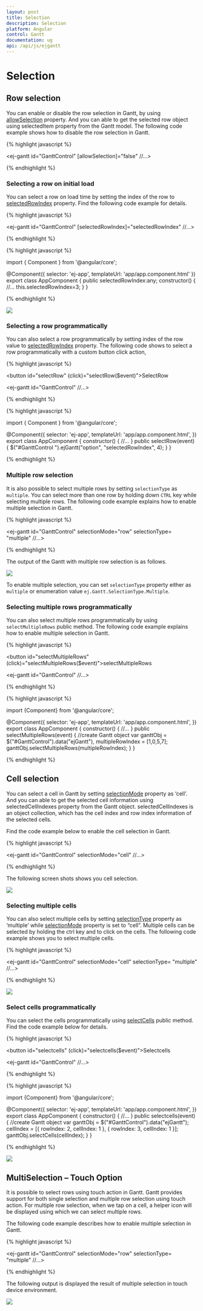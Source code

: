 ```yaml
---
layout: post
title: Selection
description: Selection
platform: Angular
control: Gantt
documentation: ug
api: /api/js/ejgantt
---
```

# Selection

## Row selection

You can enable or disable the row selection in Gantt, by using [allowSelection](/api/js/ejgantt#members:allowselection) property. And you can able to get the selected row object using selectedItem property from the Gantt model. The following code example shows how to disable the row selection in Gantt.


{% highlight javascript %}

<ej-gantt id="GanttControl" [allowSelection]="false"
    //...>
</ej-gantt>

{% endhighlight %}

### Selecting a row on initial load

You can select a row on load time by setting the index of the row to [selectedRowIndex](/api/js/ejgantt#members:selectedrowindex) property. Find the following code example for details.

{% highlight javascript %}

<ej-gantt id="GanttControl" [selectedRowIndex]="selectedRowIndex"
    //...>
</ej-gantt>

{% endhighlight %}

{% highlight javascript %}

import { Component } from '@angular/core';

@Component({
  selector: 'ej-app',
    templateUrl: 'app/app.component.html'
})
export class AppComponent {
  public selectedRowIndex:any;
  constructor() {
   //...
   this.selectedRowIndex=3;
  }
}

{% endhighlight %}

![](Selection_images/Selection_img1.png)

### Selecting a row programmatically 

You can also select a row programmatically by setting index of the row value to [selectedRowIndex](/api/js/ejgantt#members:selectedrowindex) property. The following code shows to select a row programmatically with a custom button click action,

{% highlight javascript %}

<button id="selectRow" (click)="selectRow($event)">SelectRow</button>

<ej-gantt id="GanttControl"
    //...>
</ej-gantt>

{% endhighlight %}

{% highlight javascript %}

import { Component } from '@angular/core';

@Component({
  selector: 'ej-app',
    templateUrl: 'app/app.component.html',
})
export class AppComponent {
  constructor() {
   //...
  }
   public selectRow(event) {
         $("#GanttControl ").ejGantt("option", "selectedRowIndex", 4);
    }
}

{% endhighlight %}

### Multiple row selection

It is also possible to select multiple rows by setting `selectionType` as `multiple`. You can select more than one row by holding down `CTRL` key while selecting multiple rows.
The following code example explains how to enable multiple selection in Gantt.

{% highlight javascript %}

<ej-gantt id="GanttControl" selectionMode="row" selectionType= "multiple"
    //...>
</ej-gantt>

{% endhighlight %}

The output of the Gantt with multiple row selection is as follows.

![](/js/Gantt/Selection_images/Selection_img5.png)

To enable multiple selection, you can set `selectionType` property either as `multiple` or enumeration value `ej.Gantt.SelectionType.Multiple`.

### Selecting multiple rows programmatically 

You can also select multiple rows programmatically  by using `selectMultipleRows` public method. The following code example explains how to enable multiple selection in Gantt.

{% highlight javascript %}

<button id="selectMultipleRows" (click)="selectMultipleRows($event)">selectMultipleRows</button>

<ej-gantt id="GanttControl"
    //...>
</ej-gantt>

{% endhighlight %}

{% highlight javascript %}

import {Component} from '@angular/core';

@Component({
    selector: 'ej-app',
    templateUrl: 'app/app.component.html',
})
export class AppComponent {
    constructor() {
        //...
    }
    public selectMultipleRows(event) {
        //create Gantt object
        var ganttObj = $("#GanttControl").data("ejGantt"),
        multipleRowIndex = [1,0,5,7];   
        ganttObj.selectMultipleRows(multipleRowIndex);
    }
}

{% endhighlight %}

## Cell selection

You can select a cell in Gantt by setting [selectionMode](/api/js/ejgantt#members:selectionmode) property as ‘cell’. And you can able to get the selected cell information using selectedCellIndexes property from the Gantt object. selectedCellIndexes is an object collection, which has the cell index and row index information of the selected cells.

Find the code example below to enable the cell selection in Gantt. 

{% highlight javascript %}

<ej-gantt id="GanttControl" selectionMode="cell"
    //...>
</ej-gantt>

{% endhighlight %}

The following screen shots shows you cell selection.

![](Selection_images/Selection_img2.png)

### Selecting multiple cells

You can also select multiple cells by setting [selectionType](/api/js/ejgantt#members:selectiontype) property as ‘multiple’ while [selectionMode](/api/js/ejgantt#members:selectionmode) property is set to “cell”. Multiple cells can be selected by holding the ctrl key and to click on the cells. The following code example shows you to select multiple cells.

{% highlight javascript %}

<ej-gantt id="GanttControl" selectionMode="cell" selectionType= "multiple"
    //...>
</ej-gantt>

{% endhighlight %}

![](Selection_images/Selection_img3.png)

### Select cells programmatically 

You can select the cells programmatically using [selectCells](/api/js/ejgantt#methods:selectcells) public method. Find the code example below for details.

{% highlight javascript %}

<button id="selectcells" (click)="selectcells($event)">Selectcells</button>

<ej-gantt id="GanttControl"
    //...>
</ej-gantt>

{% endhighlight %}

{% highlight javascript %}

import {Component} from '@angular/core';

@Component({
    selector: 'ej-app',
    templateUrl: 'app/app.component.html',
})
export class AppComponent {
    constructor() {
        //...
    }
    public selectcells(event) {
        //create Gantt object
        var ganttObj = $("#GanttControl").data("ejGantt");
        cellIndex = [{
            rowIndex: 2,
            cellIndex: 1
        }, {
            rowIndex: 3,
            cellIndex: 1
        }];
        ganttObj.selectCells(cellIndex);
    }
}

{% endhighlight %}


![](Selection_images/Selection_img4.png)

## MultiSelection – Touch Option

It is possible to select rows using touch action in Gantt. Gantt provides support for both single selection and multiple row selection using touch action. For multiple row selection, when we tap on a cell, a helper icon will be displayed using which we can select multiple rows.

The following code example describes how to enable multiple selection in Gantt.

{% highlight javascript %}

<ej-gantt id="GanttControl" selectionMode="row" selectionType= "multiple"
    //...>
</ej-gantt>

{% endhighlight %}

The following output is displayed the result of multiple selection in touch device environment.

![](/js/Gantt/Selection_images/Selection_img6.png)